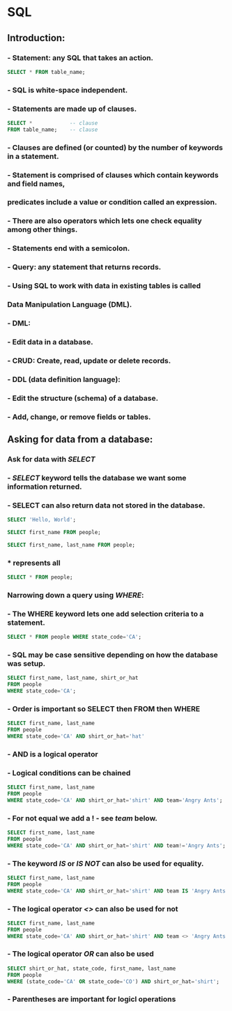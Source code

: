 # SQL
## Introduction:
### - Statement: any SQL that takes an action.
```sql
SELECT * FROM table_name;
```
### - SQL is white-space independent.
### - Statements are made up of clauses.
```sql
SELECT *            -- clause
FROM table_name;    -- clause
```
### - Clauses are defined (or counted) by the number of keywords in a statement.
### - Statement is comprised of clauses which contain keywords and field names, 
###   predicates include a value or condition called an expression.
### - There are also operators which lets one check equality among other things.
### - Statements end with a semicolon.
### - Query: any statement that returns records.
### - Using SQL to work with data in existing tables is called 
###   Data Manipulation Language (DML).
### - DML:
###        - Edit data in a database.
###        - CRUD: Create, read, update or delete records.
### - DDL (data definition language):
###        - Edit the structure (schema) of a database.
###        - Add, change, or remove fields or tables.
## Asking for data from a database:
### Ask for data with ***SELECT***
### - ***SELECT*** keyword tells the database we want some information returned.
### - SELECT can also return data not stored in the database.
```sql
SELECT 'Hello, World';
```
```sql
SELECT first_name FROM people;
```
```sql
SELECT first_name, last_name FROM people;
```
### * represents all
```sql
SELECT * FROM people;
```
### Narrowing down a query using ***WHERE***: 
### - The WHERE keyword lets one add selection criteria to a statement.
```sql
SELECT * FROM people WHERE state_code='CA';
```
### - SQL may be case sensitive depending on how the database was setup.
```sql
SELECT first_name, last_name, shirt_or_hat
FROM people 
WHERE state_code='CA';
```
### - Order is important so SELECT then FROM then WHERE
```sql
SELECT first_name, last_name
FROM people 
WHERE state_code='CA' AND shirt_or_hat='hat'
```
### - AND is a logical operator
### - Logical conditions can be chained
```sql
SELECT first_name, last_name 
FROM people 
WHERE state_code='CA' AND shirt_or_hat='shirt' AND team='Angry Ants';
```
### - For not equal we add a ! - see _team_ below.
```sql
SELECT first_name, last_name 
FROM people 
WHERE state_code='CA' AND shirt_or_hat='shirt' AND team!='Angry Ants';
```
### - The keyword _IS_ or _IS NOT_ can also be used for equality.
```sql
SELECT first_name, last_name 
FROM people 
WHERE state_code='CA' AND shirt_or_hat='shirt' AND team IS 'Angry Ants';
```
### - The logical operator _<>_ can also be used for not
```sql
SELECT first_name, last_name 
FROM people 
WHERE state_code='CA' AND shirt_or_hat='shirt' AND team <> 'Angry Ants';
```
### - The logical operator _OR_ can also be used
```sql
SELECT shirt_or_hat, state_code, first_name, last_name 
FROM people 
WHERE (state_code='CA' OR state_code='CO') AND shirt_or_hat='shirt';
```
### - Parentheses are important for logicl operations 
